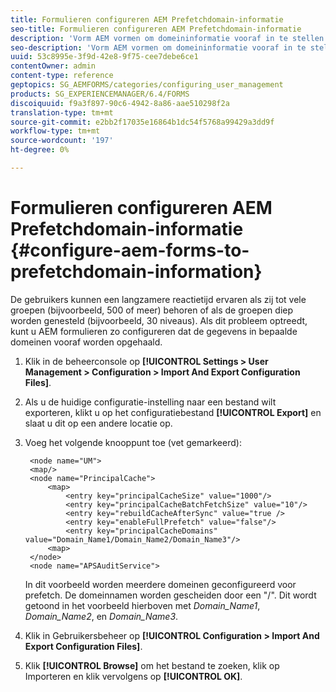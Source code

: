 ```yaml
---
title: Formulieren configureren AEM Prefetchdomain-informatie
seo-title: Formulieren configureren AEM Prefetchdomain-informatie
description: 'Vorm AEM vormen om domeininformatie vooraf in te stellen als u een langzamere reactietijd wegens diep genestelde groepen ervaart of als u een lid van vele groepen bent. '
seo-description: 'Vorm AEM vormen om domeininformatie vooraf in te stellen als u een langzamere reactietijd wegens diep genestelde groepen ervaart of als u een lid van vele groepen bent. '
uuid: 53c8995e-3f9d-42e8-9f75-cee7debe6ce1
contentOwner: admin
content-type: reference
geptopics: SG_AEMFORMS/categories/configuring_user_management
products: SG_EXPERIENCEMANAGER/6.4/FORMS
discoiquuid: f9a3f897-90c6-4942-8a86-aae510298f2a
translation-type: tm+mt
source-git-commit: e2bb2f17035e16864b1dc54f5768a99429a3dd9f
workflow-type: tm+mt
source-wordcount: '197'
ht-degree: 0%

---
```



# Formulieren configureren AEM Prefetchdomain-informatie {#configure-aem-forms-to-prefetchdomain-information}

De gebruikers kunnen een langzamere reactietijd ervaren als zij tot vele groepen (bijvoorbeeld, 500 of meer) behoren of als de groepen diep worden genesteld (bijvoorbeeld, 30 niveaus). Als dit probleem optreedt, kunt u AEM formulieren zo configureren dat de gegevens in bepaalde domeinen vooraf worden opgehaald.

1. Klik in de beheerconsole op **[!UICONTROL Settings > User Management > Configuration > Import And Export Configuration Files]**.
1. Als u de huidige configuratie-instelling naar een bestand wilt exporteren, klikt u op het configuratiebestand **[!UICONTROL Export]** en slaat u dit op een andere locatie op.
1. Voeg het volgende knooppunt toe (vet gemarkeerd):

   ```as3
    <node name="UM"> 
    <map/>  
    <node name="PrincipalCache"> 
        <map> 
            <entry key="principalCacheSize" value="1000"/> 
            <entry key="principalCacheBatchFetchSize" value="10"/> 
            <entry key="rebuildCacheAfterSync" value="true /> 
            <entry key="enableFullPrefetch" value="false"/> 
            <entry key="principalCacheDomains" value="Domain_Name1/Domain_Name2/Domain_Name3"/> 
        <map> 
    </node> 
    <node name="APSAuditService">
   ```

   In dit voorbeeld worden meerdere domeinen geconfigureerd voor prefetch. De domeinnamen worden gescheiden door een &quot;/&quot;. Dit wordt getoond in het voorbeeld hierboven met *Domain_Name1*, *Domain_Name2*, en *Domain_Name3*.

1. Klik in Gebruikersbeheer op **[!UICONTROL Configuration > Import And Export Configuration Files]**.
1. Klik **[!UICONTROL Browse]** om het bestand te zoeken, klik op Importeren en klik vervolgens op **[!UICONTROL OK]**.

